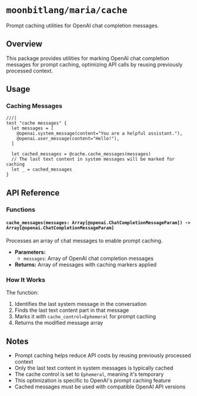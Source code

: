 # `moonbitlang/maria/cache`

Prompt caching utilities for OpenAI chat completion messages.

## Overview

This package provides utilities for marking OpenAI chat completion messages for prompt caching, optimizing API calls by reusing previously processed context.

## Usage

### Caching Messages

```moonbit
///|
test "cache messages" {
  let messages = [
    @openai.system_message(content="You are a helpful assistant."),
    @openai.user_message(content="Hello!"),
  ]
  
  let cached_messages = @cache.cache_messages(messages)
  // The last text content in system messages will be marked for caching
  let _ = cached_messages
}
```

## API Reference

### Functions

#### `cache_messages(messages: Array[@openai.ChatCompletionMessageParam]) -> Array[@openai.ChatCompletionMessageParam]`

Processes an array of chat messages to enable prompt caching.

- **Parameters:**
  - `messages`: Array of OpenAI chat completion messages
- **Returns:** Array of messages with caching markers applied

### How It Works

The function:
1. Identifies the last system message in the conversation
2. Finds the last text content part in that message
3. Marks it with `cache_control=Ephemeral` for prompt caching
4. Returns the modified message array

## Notes

- Prompt caching helps reduce API costs by reusing previously processed context
- Only the last text content in system messages is typically cached
- The cache control is set to `Ephemeral`, meaning it's temporary
- This optimization is specific to OpenAI's prompt caching feature
- Cached messages must be used with compatible OpenAI API versions

